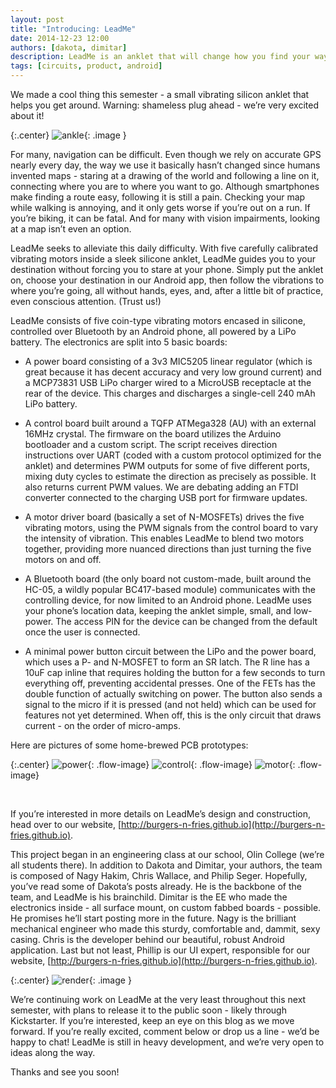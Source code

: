 ```yaml
---
layout: post
title: "Introducing: LeadMe"
date: 2014-12-23 12:00
authors: [dakota, dimitar]
description: LeadMe is an anklet that will change how you find your way around. Using haptic feedback, LeadMe guides you where you want to go, without the need to stare at your phone.
tags: [circuits, product, android]
---
```


  We made a cool thing this semester - a small vibrating silicon anklet that helps you get around.  Warning: shameless plug ahead - we’re very excited about it!

{:.center}
![ankle]({{site.url}}/assets/leadme-ankle.jpg){: .image }

  For many, navigation can be difficult. Even though we rely on accurate GPS nearly every day, the way we use it basically hasn’t changed since humans invented maps - staring at a drawing of the world and following a line on it, connecting where you are to where you want to go. Although smartphones make finding a route easy, following it is still a pain. Checking your map while walking is annoying, and it only gets worse if you’re out on a run.  If you’re biking, it can be fatal. And for many with vision impairments, looking at a map isn’t even an option.

  LeadMe seeks to alleviate this daily difficulty. With five carefully calibrated vibrating motors inside a sleek silicone anklet, LeadMe guides you to your destination without forcing you to stare at your phone. Simply put the anklet on, choose your destination in our Android app, then follow the vibrations to where you’re going, all without hands, eyes, and, after a little bit of practice, even conscious attention.  (Trust us!)

  LeadMe consists of five coin-type vibrating motors encased in silicone, controlled over Bluetooth by an Android phone, all powered by a LiPo battery. The electronics are split into 5 basic boards:

  * A power board consisting of a 3v3 MIC5205 linear regulator (which is great because it has decent accuracy and very low ground current) and a MCP73831 USB LiPo charger wired to a MicroUSB receptacle at the rear of the device. This charges and discharges a single-cell 240 mAh LiPo battery.

  * A control board built around a TQFP ATMega328 (AU) with an external 16MHz crystal.  The firmware on the board utilizes the Arduino bootloader and a custom script. The script receives direction instructions over UART (coded with a custom protocol optimized for the anklet) and determines PWM outputs for some of five different ports, mixing duty cycles to estimate the direction as precisely as possible. It also returns current PWM values.  We are debating adding an FTDI converter connected to the charging USB port for firmware updates.

  * A motor driver board (basically a set of N-MOSFETs) drives the five vibrating motors, using the PWM signals from the control board to vary the intensity of vibration. This enables LeadMe to blend two motors together, providing more nuanced directions than just turning the five motors on and off.

  * A Bluetooth board (the only board not custom-made, built around the HC-05, a wildly popular BC417-based module) communicates with the controlling device, for now limited to an Android phone. LeadMe uses your phone’s location data, keeping the anklet simple, small, and low-power.  The access PIN for the device can be changed from the default once the user is connected.

  * A minimal power button circuit between the LiPo and the power board, which uses a P- and N-MOSFET to form an SR latch.  The R line has a 10uF cap inline that requires holding the button for a few seconds to turn everything off, preventing accidental presses.  One of the FETs has the double function of actually switching on power.  The button also sends a signal to the micro if it is pressed (and not held) which can be used for features not yet determined.  When off, this is the only circuit that draws current - on the order of micro-amps.

  Here are pictures of some home-brewed PCB prototypes:

{:.center}
![power]({{site.url}}/assets/leadme-power.jpg){: .flow-image}
![control]({{site.url}}/assets/leadme-control.jpg){: .flow-image}
![motor]({{site.url}}/assets/leadme-motor.jpg){: .flow-image}

<!-- hacky, but it works -->
<br style="clear:both;" />

If you’re interested in more details on LeadMe’s design and construction, head over to our website, [http://burgers-n-fries.github.io](http://burgers-n-fries.github.io).

  This project began in an engineering class at our school, Olin College (we’re all students there). In addition to Dakota and Dimitar, your authors, the team is composed of Nagy Hakim, Chris Wallace, and Philip Seger. Hopefully, you’ve read some of Dakota’s posts already.  He is the backbone of the team, and LeadMe is his brainchild.  Dimitar is the EE who made the electronics inside - all surface mount, on custom fabbed boards - possible.  He promises he’ll start posting more in the future. Nagy is the brilliant mechanical engineer who made this sturdy, comfortable and, dammit, sexy casing.  Chris is the developer behind our beautiful, robust Android application.  Last but not least, Phillip is our UI expert, responsible for our website, [http://burgers-n-fries.github.io](http://burgers-n-fries.github.io).

{:.center}
![render]({{site.url}}/assets/leadme-render.jpg){: .image }

  We’re continuing work on LeadMe at the very least throughout this next semester, with plans to release it to the public soon - likely through Kickstarter. If you’re interested, keep an eye on this blog as we move forward.  If you’re really excited, comment below or drop us a line - we’d be happy to chat! LeadMe is still in heavy development, and we’re very open to ideas along the way.

  Thanks and see you soon!
